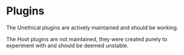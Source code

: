 # Plugins

The Unethical plugins are actively maintained and should be working.

The Hoot plugins are not maintained, they were created purely to experiment with and should be deemed unstable.